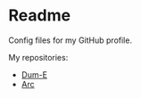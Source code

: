 # Readme

Config files for my GitHub profile.

My repositories:
- [Dum-E](https://github.com/Hcpty/dum-e)
- [Arc](https://github.com/Hcpty/arc)
